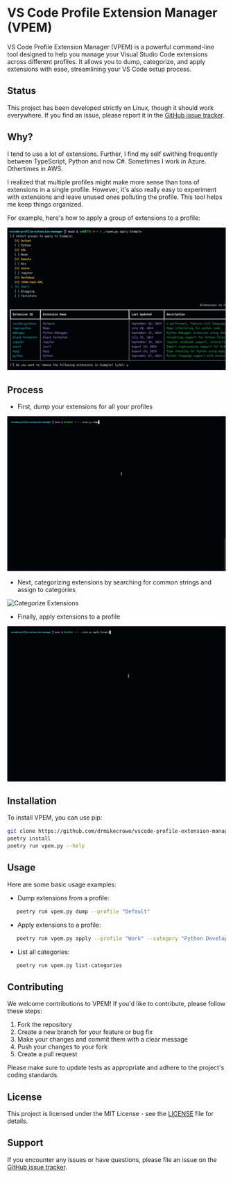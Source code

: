 # VS Code Profile Extension Manager (VPEM)

VS Code Profile Extension Manager (VPEM) is a powerful command-line tool designed to help you manage your Visual Studio Code extensions across different profiles. It allows you to dump, categorize, and apply extensions with ease, streamlining your VS Code setup process.

## Status

This project has been developed strictly on Linux, though it should work everywhere.  If you find an issue, please report it in the [GitHub issue tracker](https://github.com/drmikecrowe/vscode-profile-extension-manager/issues).

## Why?

I tend to use a lot of extensions.  Further, I find my self swithing frequently between TypeScript, Python and now C#.  Sometimes I work in Azure.  Othertimes in AWS.

I realized that multiple profiles might make more sense than tons of extensions in a single profile.  However, it's also really easy to experiment with extensions and leave unused ones polluting the profile.  This tool helps me keep things organized.

For example, here's how to apply a group of extensions to a profile:

![Apply Extensions](https://github.com/drmikecrowe/vscode-profile-extension-manager/blob/main/assets/VPEM-apply-example.png)

## Process

- First, dump your extensions for all your profiles

![Dump Extensions](https://github.com/drmikecrowe/vscode-profile-extension-manager/blob/main/assets/VPEM-dump.gif)

- Next, categorizing extensions by searching for common strings and assign to categories

![Categorize Extensions](https://github.com/drmikecrowe/vscode-profile-extension-manager/blob/main/assets/VPEM-categorize.gif)

- Finally, apply extensions to a profile

![Apply Extensions](https://github.com/drmikecrowe/vscode-profile-extension-manager/blob/main/assets/VPEM-apply.gif)

## Installation

To install VPEM, you can use pip:

```sh
git clone https://github.com/drmikecrowe/vscode-profile-extension-manager
poetry install
poetry run vpem.py --help
```

## Usage

Here are some basic usage examples:

- Dump extensions from a profile:

```sh
   poetry run vpem.py dump --profile "Default"
```

- Apply extensions to a profile:

```sh
   poetry run vpem.py apply --profile "Work" --category "Python Development"
```

- List all categories:

```sh
   poetry run vpem.py list-categories
```

## Contributing

We welcome contributions to VPEM! If you'd like to contribute, please follow these steps:

1. Fork the repository
2. Create a new branch for your feature or bug fix
3. Make your changes and commit them with a clear message
4. Push your changes to your fork
5. Create a pull request

Please make sure to update tests as appropriate and adhere to the project's coding standards.

## License

This project is licensed under the MIT License - see the [LICENSE](LICENSE.md) file for details.

## Support

If you encounter any issues or have questions, please file an issue on the [GitHub issue tracker](https://github.com/drmikecrowe/vscode-profile-extension-manager/issues).
